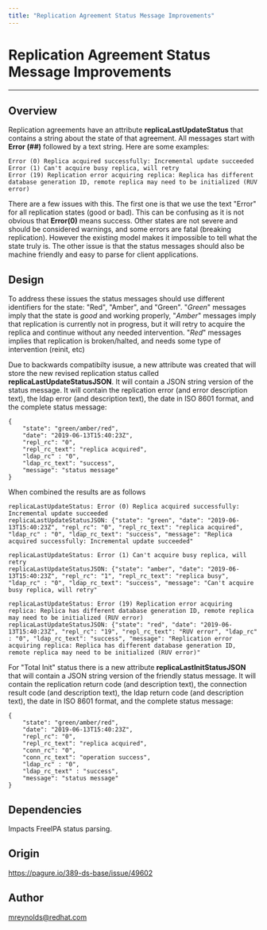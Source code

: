 ```yaml
---
title: "Replication Agreement Status Message Improvements"
---
```


# Replication Agreement Status Message Improvements
----------------

Overview
--------

Replication agreements have an attribute **replicaLastUpdateStatus** that contains a string about the state of that agreement.  All messages start with **Error (##)** followed by a text string.  Here are some examples:

    Error (0) Replica acquired successfully: Incremental update succeeded
    Error (1) Can't acquire busy replica, will retry
    Error (19) Replication error acquiring replica: Replica has different database generation ID, remote replica may need to be initialized (RUV error)

There are a few issues with this.  The first one is that we use the text "Error" for all replication states (good or bad).  This can be confusing as it is not obvious that **Error(0)** means success.  Other states are not severe and should be considered warnings, and some errors are fatal (breaking replication).  However the existing model makes it impossible to tell what the state truly is.  The other issue is that the status messages should also be machine friendly and easy to parse for client applications.

Design
------

To address these issues the status messages should use different identifiers for the state: "Red", "Amber", and "Green".  "*Green*" messages imply that the state is *good* and working properly, "*Amber*" messages imply that replication is currently not in progress, but it will retry to acquire the replica and continue without any needed intervention.  "*Red*" messages implies that replication is broken/halted, and needs some type of intervention (reinit, etc)

Due to backwards compatibilty isusue, a new attribute was created that will store the new revised replication status called  **replicaLastUpdateStatusJSON**.  It will contain a JSON string version of the status message.  It will contain the replication error (and error description text), the ldap error (and description text), the date in ISO 8601 format, and the complete status message:

    {
        "state": "green/amber/red",
        "date": "2019-06-13T15:40:23Z",
        "repl_rc": "0",
        "repl_rc_text": "replica acquired",
        "ldap_rc" : "0",
        "ldap_rc_text": "success",
        "message": "status message"
    }

When combined the results are as follows

    replicaLastUpdateStatus: Error (0) Replica acquired successfully: Incremental update succeeded
    replicaLastUpdateStatusJSON: {"state": "green", "date": "2019-06-13T15:40:23Z", "repl_rc": "0", "repl_rc_text": "replica acquired", "ldap_rc" : "0", "ldap_rc_text": "success", "message": "Replica acquired successfully: Incremental update succeeded"

    replicaLastUpdateStatus: Error (1) Can't acquire busy replica, will retry
    replicaLastUpdateStatusJSON: {"state": "amber", "date": "2019-06-13T15:40:23Z", "repl_rc": "1", "repl_rc_text": "replica busy", "ldap_rc" : "0", "ldap_rc_text": "success", "message": "Can't acquire busy replica, will retry"

    replicaLastUpdateStatus: Error (19) Replication error acquiring replica: Replica has different database generation ID, remote replica may need to be initialized (RUV error)
    replicaLastUpdateStatusJSON: {"state": "red", "date": "2019-06-13T15:40:23Z", "repl_rc": "19", "repl_rc_text": "RUV error", "ldap_rc" : "0", "ldap_rc_text": "success", "message": "Replication error acquiring replica: Replica has different database generation ID, remote replica may need to be initialized (RUV error)"


For "Total Init" status there is a new attribute **replicaLastInitStatusJSON** that will contain a JSON string version of the friendly status message.  It will contain the replication return code (and description text), the connection result code (and description text), the ldap return code (and description text), the date in ISO 8601 format, and the complete status message:

    {
        "state": "green/amber/red",
        "date": "2019-06-13T15:40:23Z",
        "repl_rc": "0",
        "repl_rc_text": "replica acquired",
        "conn_rc": "0",
        "conn_rc_text": "operation success",
        "ldap_rc" : "0",
        "ldap_rc_text" : "success",
        "message": "status message"
    }

Dependencies
------------

Impacts FreeIPA status parsing.


Origin
-------------

<https://pagure.io/389-ds-base/issue/49602>

Author
------

<mreynolds@redhat.com>



